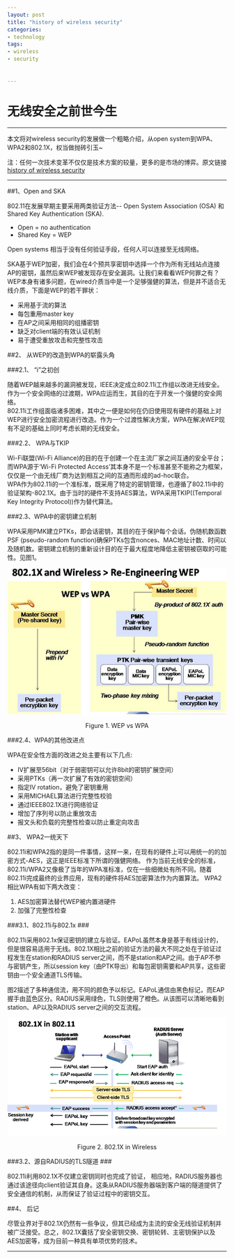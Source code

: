 ```yaml
---
layout: post
title: "history of wireless security"
categories:
- technology
tags:
- wireless
- security


---
```


# 无线安全之前世今生

------

本文将对wireless security的发展做一个粗略介绍，从open system到WPA、WPA2和802.1X，权当做抛砖引玉~

注：任何一次技术变革不仅仅是技术方案的较量，更多的是市场的博弈。原文链接[history of wireless security](http://securityuncorked.com/2008/08/history-of-wireless-security/)

------

##1、Open and SKA

802.11在发展早期主要采用两类验证方法-- Open System Association (OSA) 和Shared Key Authentication (SKA).

* Open = no authentication
* Shared Key = WEP

Open systems 相当于没有任何验证手段，任何人可以连接至无线网络。

SKA基于WEP加密，我们会在4个预共享密钥中选择一个作为所有无线站点连接AP的密钥，虽然后来WEP被发现存在安全漏洞。让我们来看看WEP何罪之有？
WEP本身有诸多问题，在wired介质当中是一个足够强健的算法，但是并不适合无线介质，下面是WEP的若干罪状：

- 采用基于流的算法
- 每包重用master key 
- 在AP之间采用相同的组播密钥
- 缺乏对client端的有效认证机制
- 易于遭受重放攻击和完整性攻击  


##2、 从WEP的改造到WPA的崭露头角  

###2.1、 “i”之初创  

随着WEP越来越多的漏洞被发现，IEEE决定成立802.11i工作组以改进无线安全。作为一个安全网络的过渡期，WPA应运而生，其目的在于开发一个强健的安全网络。  
802.11i工作组面临诸多困难，其中之一便是如何在仍旧使用现有硬件的基础上对WEP进行安全加密流程进行改造。作为一个过渡性解决方案，WPA在解决WEP现有不足的基础上同时考虑长期的无线安全。  

###2.2、 WPA与TKIP  

Wi-Fi联盟(Wi-Fi Alliance)的目的在于创建一个在主流厂家之间互通的安全平台；而WPA源于‘Wi-Fi Protected Access’其本身不是一个标准甚至不能称之为框架，仅仅是一个由无线厂商为达到相互之间的互通而形成的ad-hoc联合。  
WPA作为802.11i的一个准标准，既采用了特定的密钥管理，也遵循了802.11i中的验证架构-802.1X。由于当时的硬件不支持AES算法，WPA采用TKIP((Temporal Key Integrity Protocol))作为替代算法。

###2.3、WPA中的密钥建立机制  

WPA采用PMK建立PTKs，即会话密钥，其目的在于保护每个会话。伪随机数函数PSF (pseudo-random function)确保PTKs包含nonces、MAC地址计数、时间以及随机数。密钥建立机制的重新设计目的在于最大程度地降低主密钥被窃取的可能性。见图1。  

![图片](/assets/images/wireless_brief_fig_1.png)  

<center>Figure 1. WEP vs WPA</center>  

###2.4、WPA的其他改进点  

WPA在安全性方面的改进之处主要有以下几点:

 - IV扩展至56bit（对于弱密钥可以允许8bit的密钥扩展空间）
 - 采用PTKs（再一次扩展了有效的密钥空间）
 - 指定IV rotation，避免了密钥重用
 - 采用MICHAEL算法进行完整性校验
 - 通过IEEE802.1X进行网络验证
 - 增加了序列号以防止重放攻击
 - 报文头和负载的完整性检查以防止重定向攻击

##3、 WPA2一统天下   

802.11i和WPA2指的是同一件事情，这样一来，在现有的硬件上可以用统一的的加密方式-AES，这正是IEEE标准下所谓的强健网络。
作为当前无线安全的标准，802.11i/WPA2又像极了当年的WPA准标准，仅在一些细微处有所不同。随着802.11i完成最终的业界应用，现有的硬件将AES加密算法作为内置算法。
WPA2相比WPA有如下两大改变：

 1. AES加密算法替代WEP被内置进硬件
 2. 加强了完整性检查  
     
###3.1、802.11i与802.1x  ###  

802.11i采用802.1x保证密钥的建立与验证。EAPoL虽然本身是基于有线设计的，但是很容易适用于无线。802.1X相比之前的验证方法的最大不同之处在于验证过程发生在station和RADIUS server之间，而不是station和AP之间。由于AP不参与密钥产生，所以session key（由PTK导出）和每包密钥需要和AP共享，这些密钥由一个安全通道TLS传输。  

图2描述了多种通信流，用不同的颜色予以标记。EAPoL通信由黑色标记，而EAP握手由蓝色区分。RADIUS采用绿色，TLS则使用了橙色。从该图可以清晰地看到station、AP以及RADIUS server之间的交互流程。

![图片](/assets/images/wireless_brief_fig_2.png)  

<center>Figure 2. 802.1X in Wireless</center>

###3.2、源自RADIUS的TLS隧道  ###

802.11i利用802.1X不仅建立密钥同时也完成了验证， 相应地，RADIUS服务器也通过该途径向client验证其自身。这条从RADIUS服务器端到客户端的隧道提供了安全通信的机制，从而保证了验证过程中的密钥交互。

##4、 后记

尽管业界对于802.1X仍然有一些争议，但其已经成为主流的安全无线验证机制并被广泛接受。总之，802.1X囊括了安全密钥交换、密钥轮转、主密钥保护以及AES加密等，成为目前一种具有单项优势的技术。



  [1]: http://securityuncorked.com/2008/08/history-of-wireless-security/

---